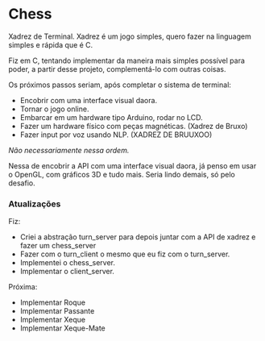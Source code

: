 # Chess

Xadrez de Terminal. Xadrez é um jogo simples, quero fazer na linguagem simples e rápida que é C.

Fiz em C, tentando implementar da maneira mais simples possível
para poder, a partir desse projeto, complementá-lo com outras
coisas.

Os próximos passos seriam, após completar o sistema de terminal:
  - Encobrir com uma interface visual daora.
  - Tornar o jogo online.
  - Embarcar em um hardware tipo Arduino, rodar no LCD.
  - Fazer um hardware físico com peças magnéticas. (Xadrez de Bruxo)
  - Fazer input por voz usando NLP. (XADREZ DE BRUUXOO)

_Não necessariamente nessa ordem._

Nessa de encobrir a API com uma interface visual daora, já penso em
usar o OpenGL, com gráficos 3D e tudo mais. Seria lindo demais, só
pelo desafio.


### Atualizações

Fiz:
 * Criei a abstração turn\_server para depois juntar com a API de xadrez e fazer um chess\_server
 * Fazer com o turn\_client o mesmo que eu fiz com o turn\_server.
 * Implementei o chess\_server.
 * Implementar o client\_server.

Próxima:
 * Implementar Roque
 * Implementar Passante
 * Implementar Xeque
 * Implementar Xeque-Mate
